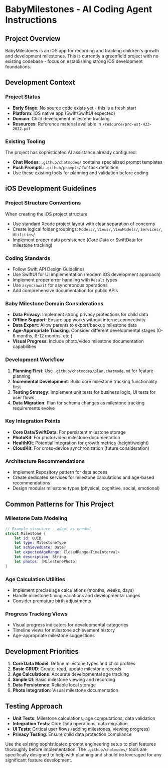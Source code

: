 # BabyMilestones - AI Coding Agent Instructions

## Project Overview
BabyMilestones is an iOS app for recording and tracking children's growth and development milestones. This is currently a greenfield project with no existing codebase - focus on establishing strong iOS development foundations.

## Development Context

### Project Status
- **Early Stage**: No source code exists yet - this is a fresh start
- **Platform**: iOS native app (Swift/SwiftUI expected)
- **Domain**: Child development milestone tracking
- **Resources**: Reference material available in `/resource/prc-wst-423-2022.pdf`

### Existing Tooling
The project has sophisticated AI assistance already configured:
- **Chat Modes**: `.github/chatmodes/` contains specialized prompt templates
- **Push Prompts**: `.github/prompts/` for task definition
- Use these existing tools for planning and validation before coding

## iOS Development Guidelines

### Project Structure Conventions
When creating the iOS project structure:
- Use standard Xcode project layout with clear separation of concerns
- Create logical folder groupings: `Models/`, `Views/`, `ViewModels/`, `Services/`, `Utilities/`
- Implement proper data persistence (Core Data or SwiftData for milestone tracking)

### Coding Standards
- Follow Swift API Design Guidelines
- Use SwiftUI for UI implementation (modern iOS development approach)
- Implement proper error handling with `Result` types
- Use `async/await` for asynchronous operations
- Add comprehensive documentation for public APIs

### Baby Milestone Domain Considerations
- **Data Privacy**: Implement strong privacy protections for child data
- **Offline Support**: Ensure app works without internet connectivity
- **Data Export**: Allow parents to export/backup milestone data
- **Age-Appropriate Tracking**: Consider different developmental stages (0-6 months, 6-12 months, etc.)
- **Visual Progress**: Include photo/video milestone documentation capabilities

### Development Workflow
1. **Planning First**: Use `.github/chatmodes/plan.chatmode.md` for feature planning
2. **Incremental Development**: Build core milestone tracking functionality first
3. **Testing Strategy**: Implement unit tests for business logic, UI tests for user flows
4. **Data Migration**: Plan for schema changes as milestone tracking requirements evolve

### Key Integration Points
- **Core Data/SwiftData**: For persistent milestone storage
- **PhotoKit**: For photo/video milestone documentation
- **HealthKit**: Potential integration for growth metrics (height/weight)
- **CloudKit**: For cross-device synchronization (future consideration)

### Architecture Recommendations
- Implement Repository pattern for data access
- Create dedicated services for milestone calculations and age-based recommendations
- Design modular milestone types (physical, cognitive, social, emotional)

## Common Patterns for This Project

### Milestone Data Modeling
```swift
// Example structure - adapt as needed
struct Milestone {
    let id: UUID
    let type: MilestoneType
    let achievedDate: Date?
    let expectedAgeRange: ClosedRange<TimeInterval>
    let description: String
    let photos: [MilestonePhoto]
}
```

### Age Calculation Utilities
- Implement precise age calculations (months, weeks, days)
- Handle milestone timing variations and developmental ranges
- Consider premature birth adjustments

### Progress Tracking Views
- Visual progress indicators for developmental categories
- Timeline views for milestone achievement history
- Age-appropriate milestone suggestions

## Development Priorities
1. **Core Data Model**: Define milestone types and child profiles
2. **Basic CRUD**: Create, read, update milestone records
3. **Age Calculations**: Accurate developmental age tracking
4. **Simple UI**: Basic milestone viewing and recording
5. **Data Persistence**: Reliable local storage
6. **Photo Integration**: Visual milestone documentation

## Testing Approach
- **Unit Tests**: Milestone calculations, age computations, data validation
- **Integration Tests**: Core Data operations, data migration
- **UI Tests**: Critical user flows (adding milestones, viewing progress)
- **Privacy Testing**: Ensure child data protection compliance

Use the existing sophisticated prompt engineering setup to plan features thoroughly before implementation. The `.github/chatmodes/` tools are specifically designed to help with planning and should be leveraged for any significant feature development.